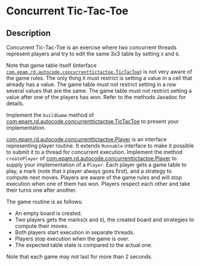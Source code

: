 # Concurrent Tic-Tac-Toe

## Description

Concurrent Tic-Tac-Toe is an exercise where two concurrent threads represent players and try to edit the same 3x3 table by setting `X` and `O`.

Note that game table itself (interface [`com.epam.rd.autocode.concurrenttictactoe.TicTacToe`](src/main/java/com/epam/rd/autocode/concurrenttictactoe/TicTacToe.java)) is not very aware of the game rules.
The only thing it must restrict is setting a value in a cell that already has a value.
The game table must not restrict setting in a row several values that are the same.
The game table must not restrict setting a value after one of the players has won.
Refer to the methods Javadoc for details.

Implement the `buildGame` method of [com.epam.rd.autocode.concurrenttictactoe.TicTacToe](src/main/java/com/epam/rd/autocode/concurrenttictactoe/TicTacToe.java) to present your implementation.

[com.epam.rd.autocode.concurrenttictactoe.Player](src/main/java/com/epam/rd/autocode/concurrenttictactoe/Player.java) is an interface representing player routine.
It extends `Runnable` interface to make it possible to submit it to a thread for concurrent execution.
Implement the method `createPlayer` of [com.epam.rd.autocode.concurrenttictactoe.Player](src/main/java/com/epam/rd/autocode/concurrenttictactoe/Player.java) to supply your implementation of a `Player`.
Each player gets a game table to play, a mark (note that `X` player always goes first), and a strategy to compute next moves.
Players are aware of the game rules and will stop execution when one of them has won.
Players respect each other and take their turns one after another.

The game routine is as follows:
- An empty board is created.
- Two players gets the marks(`X` and `O`), the created board and strategies to compute their moves.
- Both players start execution in separate threads.
- Players stop execution when the game is over.
- The expected table state is compared to the actual one.

Note that each game may not last for more than 2 seconds.  
